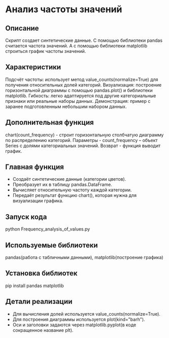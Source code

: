 # Анализ частоты значений

## Описание
Скрипт создает синтетические данные. 
С помощью библиотеки pandas считается частота значений.
А с помощью библиотеки matplotlib строиться график частоты значений.

## Характеристики
Подсчёт частоты: использует метод value_counts(normalize=True) для получения относительных долей категорий.
Визуализация: построение горизонтальной диаграммы с помощью pandas.plot() и библиотеки matplotlib.
Гибкость: легко адаптируется под другие категориальные признаки или реальные наборы данных.
Демонстрация: пример с заранее подготовленным небольшим набором данных.

## Дополнительная функция
chart(count_frequency) - строит горизонтальную столбчатую диаграмму по распределению категорий.
Параметры - count_frequency – объект Series с долями категориальных значений.
Возврат - функция выводит график.

## Главная функция
- Создаёт синтетические данные (категории цветов).
- Преобразует их в таблицу pandas.DataFrame.
- Вычисляет относительную частоту каждой категории.
- Передаёт результат функцию chart(), которая нужна для визуализации графика.

## Запуск кода
python Frequency_analysis_of_values.py

## Используемые библиотеки
pandas(работа с табличными данными), matplotlib(построение графика)

## Установка библиотек
pip install pandas matplotlib

## Детали реализации
- Для вычисления долей используется value_counts(normalize=True).
- Для построения диаграммы используется plot(kind="barh").
- Оси и заголовки задаются через matplotlib.pyplot(в коде сокращенное название plt).
